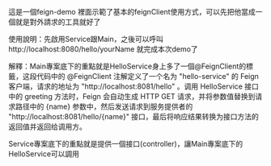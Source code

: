 這是一個feign-demo
裡面示範了基本的feignClient使用方式，可以先把他當成一個就是對外請求的工具就好了

使用說明：先啟用Service跟Main，之後可以呼叫
http://localhost:8080/hello/yourName
就完成本次demo了

解釋：Main專案底下的重點就是HelloService身上多了一個@FeignClient的標籤，这段代码中的 @FeignClient 注解定义了一个名为 "hello-service" 的 Feign 客户端，请求的地址为 "http://localhost:8081/hello"
。调用 HelloService 接口中的 greeting 方法时，Feign 会自动生成 HTTP GET 请求，并将参数值替换到请求路径中的 {name} 参数中，然后发送请求到服务提供者的 "http://localhost:8081/hello/{name}" 接口，最后将响应结果转换为接口方法的返回值并返回给调用方。

Service專案底下的重點就是提供一個接口(controller)，讓Main專案底下的HelloService可以調用
